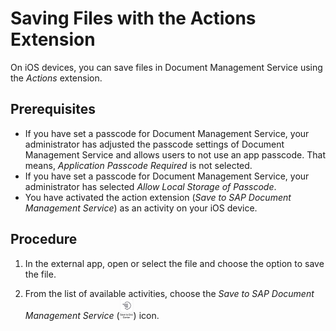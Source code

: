 <!-- loio8bc9133aed41495b9bc1be43c59b115a -->

# Saving Files with the Actions Extension

On iOS devices, you can save files in Document Management Service using the *Actions* extension.



## Prerequisites

-   If you have set a passcode for Document Management Service, your administrator has adjusted the passcode settings of Document Management Service and allows users to not use an app passcode. That means, *Application Passcode Required* is not selected.
-   If you have set a passcode for Document Management Service, your administrator has selected *Allow Local Storage of Passcode*.
-   You have activated the action extension \(*Save to SAP Document Management Service*\) as an activity on your iOS device.



<a name="loio8bc9133aed41495b9bc1be43c59b115a__steps_zyd_lfj_lt"/>

## Procedure

1.  In the external app, open or select the file and choose the option to save the file.

2.  From the list of available activities, choose the *Save to SAP Document Management Service* \(![](images/iOS_Icon_Extended_Actions_efb6c1a.png)\) icon.


